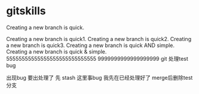 # gitskills

Creating a new branch is quick.

Creating a new branch is quick1.
Creating a new branch is quick2.
Creating a new branch is quick3.
Creating a new branch is quick AND simple.
Creating a new branch is quick & simple.
55555555555555555555555555555
9999999999999999999
git 处理test  bug

出现bug 要出处理了 先 stash
这里事bug 我先在已经处理好了  merge后删除test分支

